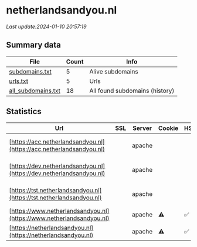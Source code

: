 # netherlandsandyou.nl
*Last update:2024-01-10 20:57:19*
## Summary data
| File       | Count | Info |
|------------|-------|------|
|[subdomains.txt](/data/netherlandsandyou/subdomains.txt)|5|Alive subdomains|
|[urls.txt](/data/netherlandsandyou/urls.txt)|5|Urls|
|[all_subdomains.txt](/data/netherlandsandyou/all_subdomains.txt)|18|All found subdomains (history)|
## Statistics
| Url | SSL | Server | Cookie | HSTS | CSP | XFO | XXP | RP | Tech |
|------------|-------|------|------|------|------|------|------|------|------|
|[https://acc.netherlandsandyou.nl](https://acc.netherlandsandyou.nl)| |apache| | | | | |:white_check_mark: |Apache HTTP Server|
|[https://dev.netherlandsandyou.nl](https://dev.netherlandsandyou.nl)| |apache| | | | | |:white_check_mark: |Apache HTTP Server|
|[https://tst.netherlandsandyou.nl](https://tst.netherlandsandyou.nl)| |apache| | | | | |:white_check_mark: |Apache HTTP Server|
|[https://www.netherlandsandyou.nl](https://www.netherlandsandyou.nl)| |apache|:warning: |:white_check_mark: | |:warning: |:white_check_mark: |:white_check_mark: |:white_check_mark: |Apache HTTP Server H...|
|[https://netherlandsandyou.nl](https://netherlandsandyou.nl)| |apache|:warning: |:white_check_mark: | |:warning: |:white_check_mark: |:white_check_mark: |:white_check_mark: |Apache HTTP Server|